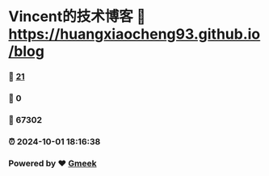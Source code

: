 # Vincent的技术博客 :link: https://huangxiaocheng93.github.io/blog 
### :page_facing_up: [21](https://huangxiaocheng93.github.io/blog/tag.html) 
### :speech_balloon: 0 
### :hibiscus: 67302 
### :alarm_clock: 2024-10-01 18:16:38 
### Powered by :heart: [Gmeek](https://github.com/Meekdai/Gmeek)
